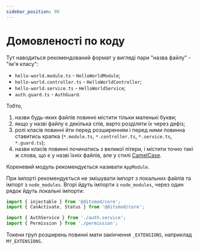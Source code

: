 ```yaml
---
sidebar_position: 99
---
```


# Домовленості по коду

Тут наводиться рекомендований формат у вигляді пари "назва файлу" - "ім'я класу":

- `hello-world.module.ts` - `HelloWorldModule`;
- `hello-world.controller.ts` - `HelloWorldController`;
- `hello-world.service.ts` - `HelloWorldService`;
- `auth.guard.ts` - `AuthGuard`.

Тобто,

1. назви будь-яких файлів повинні містити тільки маленькі букви;
2. якщо у назві файлу є декілька слів, варто розділяти їх через дефіз;
3. ролі класів повинні йти перед розширенням і перед ними повинна ставитись крапка
(`*.module.ts`, `*.controller.ts`, `*.service.ts`, `*.guard.ts`);
4. назви класів повинні починатись з великої літери, і містити точно такі ж слова, що є у назві їхніх файлів, але у стилі [CamelCase][1].

Кореневий модуль рекомендується називати `AppModule`.

При імпорті рекомендується не змішувати імпорт з локальних файлів та імпорт з `node_modules`. Вгорі йдуть імпорти з `node_modules`, через один рядок йдуть локальні імпорти:

```ts
import { injectable } from '@ditsmod/core';
import { CanActivate, Status } from '@ditsmod/core';

import { AuthService } from './auth.service';
import { Permission } from './permission';
```

Токени груп розширень повинні мати закінчення `_EXTENSIONS`, наприклад `MY_EXTENSIONS`.

[1]: https://uk.wikipedia.org/wiki/%D0%92%D0%B5%D1%80%D0%B1%D0%BB%D1%8E%D0%B6%D0%B8%D0%B9_%D1%80%D0%B5%D0%B3%D1%96%D1%81%D1%82%D1%80
